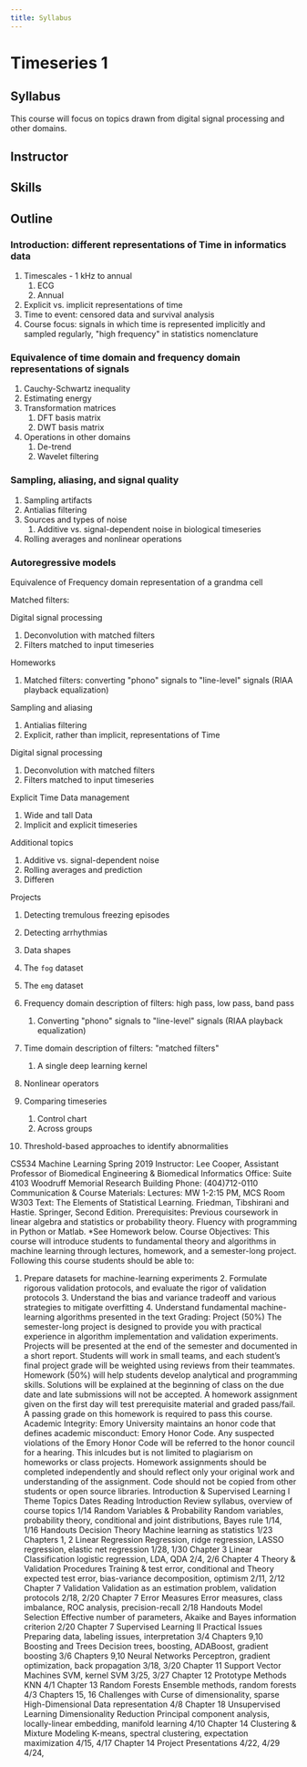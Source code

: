 ```yaml
---
title: Syllabus
---
```


# Timeseries 1
## Syllabus



This course will focus on topics drawn from digital signal processing and other domains. 

## Instructor

## Skills

## Outline

### Introduction: different representations of Time in informatics data
1. Timescales - 1 kHz to annual
    1. ECG
    1. Annual
1. Explicit vs. implicit representations of time
1. Time to event: censored data and survival analysis
1. Course focus: signals in which time is represented implicitly and sampled regularly, "high frequency" in statistics nomenclature

### Equivalence of time domain and frequency domain representations of signals
1. Cauchy-Schwartz inequality
1. Estimating energy
1. Transformation matrices
    1. DFT basis matrix
    1. DWT basis matrix
1. Operations in other domains
	1. De-trend
	1. Wavelet filtering

### Sampling, aliasing, and signal quality
1. Sampling artifacts
1. Antialias filtering
1. Sources and types of noise
    1. Additive vs. signal-dependent noise in biological timeseries
1. Rolling averages and nonlinear operations

### Autoregressive models

Equivalence of Frequency domain representation of a grandma cell


Matched filters: 







Digital signal processing
1. Deconvolution with matched filters
1. Filters matched to input timeseries


Homeworks
1. Matched filters: converting "phono" signals to "line-level" signals (RIAA playback equalization)

Sampling and aliasing
1. Antialias filtering
1. Explicit, rather than implicit, representations of Time

Digital signal processing
1. Deconvolution with matched filters
1. Filters matched to input timeseries




Explicit Time
Data management
1. Wide and tall Data
1. Implicit and explicit timeseries


Additional topics
1. Additive vs. signal-dependent noise
1. Rolling averages and prediction
1. Differen

Projects
1. Detecting tremulous freezing episodes
1. Detecting arrhythmias

1. Data shapes
1. The `fog` dataset
1. The `emg` dataset
1. Frequency domain description of filters: high pass, low pass, band pass
    1. Converting "phono" signals to "line-level" signals (RIAA playback equalization)
1. Time domain description of filters: "matched filters"
    1. A single deep learning kernel
1. Nonlinear operators
1. Comparing timeseries
    1. Control chart
    1. Across groups
1. Threshold-based approaches to identify abnormalities



CS534 Machine Learning Spring 2019 
Instructor: Lee Cooper, Assistant Professor of Biomedical Engineering & Biomedical Informatics Office: Suite 4103 Woodruff Memorial Research Building Phone: (404)712-0110 
Communication & Course Materials: 
Lectures: MW 1-2:15 PM, MCS Room W303 
Text: The Elements of Statistical Learning. Friedman, Tibshirani and Hastie. Springer, Second Edition. 
Prerequisites: Previous coursework in linear algebra and statistics or probability theory. Fluency with programming in Python or Matlab. *See Homework below. 
Course Objectives: 
This course will introduce students to fundamental theory and algorithms in machine learning through lectures, homework, and a semester-long project. Following this course students should be able to: 
1. Prepare datasets for machine-learning experiments 2. Formulate rigorous validation protocols, and evaluate the rigor of validation protocols 3. Understand the bias and variance tradeoff and various strategies to mitigate overfitting 4. Understand fundamental machine-learning algorithms presented in the text 
Grading: 
Project (50%) The semester-long project is designed to provide you with practical experience in algorithm implementation and validation experiments. Projects will be presented at the end of the semester and documented in a short report. Students will work in small teams, and each student’s final project grade will be weighted using reviews from their teammates. 
Homework (50%) will help students develop analytical and programming skills. Solutions will be explained at the beginning of class on the due date and late submissions will not be accepted. A homework assignment given on the first day will test prerequisite material and graded pass/fail. A passing grade on this homework is required to pass this course. 
Academic Integrity: 
Emory University maintains an honor code that defines academic misconduct: Emory Honor Code. 
Any suspected violations of the Emory Honor Code will be referred to the honor council for a hearing. This inlcudes but is not limited to plagiarism on homeworks or class projects. Homework assignments should be completed independently and should reflect only your original work and understanding of the assignment. Code should not be copied from other students or open source libraries. 
Introduction & Supervised Learning I Theme Topics Dates Reading Introduction Review syllabus, overview of course 
topics 1/14 Random Variables & Probability 
Random variables, probability theory, conditional and joint distributions, Bayes rule 
1/14, 1/16 Handouts 
Decision Theory Machine learning as statistics 1/23 Chapters 1, 2 
Linear Regression Regression, ridge regression, LASSO 
regression, elastic net regression 1/28, 1/30 Chapter 3 Linear Classification logistic regression, LDA, QDA 2/4, 2/6 Chapter 4 
Theory & Validation Procedures Training & test error, conditional and Theory 
expected test error, bias-variance decomposition, optimism 
2/11, 2/12 Chapter 7 
Validation Validation as an estimation problem, 
validation protocols 2/18, 2/20 Chapter 7 Error Measures Error measures, class imbalance, ROC 
analysis, precision-recall 2/18 Handouts Model Selection Effective number of parameters, Akaike 
and Bayes information criterion 2/20 Chapter 7 
Supervised Learning II Practical Issues Preparing data, labeling issues, 
interpretation 3/4 Chapters 9,10 Boosting and Trees Decision trees, boosting, ADABoost, 
gradient boosting 3/6 Chapters 9,10 Neural Networks Perceptron, gradient optimization, back 
propagation 3/18, 3/20 Chapter 11 Support Vector 
Machines SVM, kernel SVM 3/25, 3/27 Chapter 12 Prototype Methods KNN 4/1 Chapter 13 
Random Forests Ensemble methods, random forests 4/3 Chapters 15, 16 Challenges with 
Curse of dimensionality, sparse High-Dimensional Data 
representation 4/8 Chapter 18 
Unsupervised Learning Dimensionality Reduction 
Principal component analysis, locally-linear embedding, manifold learning 
4/10 Chapter 14 
Clustering & Mixture Modeling 
K-means, spectral clustering, 
expectation maximization 4/15, 4/17 Chapter 14 
Project Presentations 4/22, 4/29 
4/24, 
